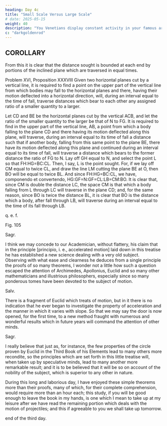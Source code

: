 ```yaml
---
heading: Day 4c
title: "Small Scale Versus Large Scale"
# date: 2025-05-15
weight: 40
description: "You Venetians display constant activity in your famous arsenal. It is a great way to learn about mechanics."
c: "darkgoldenrod"
---
```




## COROLLARY

From this it is clear that the distance sought is bounded at each end by portions of the inclined plane which are traversed in equal times.

Problem XVI, Proposition XXXVIII
Given two horizontal planes cut by a vertical line, it is required to find a point on the upper part of the vertical line from which bodies may fall to the horizontal planes and there, having their motion deflected into a horizontal direction, will, during an interval equal to the time of fall, traverse distances which bear to each other any assigned ratio of a smaller quantity to a larger.

Let CD and BE be the horizontal planes cut by the vertical ACB, and let the ratio of the smaller quantity to the larger be that of N to FG. It is required to find in the upper part of the vertical line, AB, a point from which a body falling to the plane CD and there having its motion deflected along this plane, will traverse, during an interval equal to its time of fall a distance such that if another body, falling from this same point to the plane BE, there have its motion deflected along this plane and continued during an interval equal to its time of fall, will traverse a distance which bears to the former distance the ratio of FG to N. Lay off GH equal to N, and select the point L so that FH:HG=BC:CL. Then, I say, L is the point sought. For, if we lay off CM equal to twice CL, and draw the line LM cutting the plane BE at O, then BO will be equal to twice BL. And since FH:HG=BC:CL, we have, componendo et convertendo, HG:GF=N:GF=CL:LB=CM:BO. It is clear that, since CM is double the distance LC, the space CM is that which a body falling from L through LC will traverse in the plane CD; and, for the same reason, since BO is twice the distance BL, it is clear that BO is the distance which a body, after fall through LB, will traverse during an interval equal to the time of its fall through LB.

q. e. f.


Fig. 105

Sagr.

I think we may concede to our Academician, without flattery, his claim that in the principle [principio, i. e., accelerated motion] laid down in this treatise he has established a new science dealing with a very old subject. Observing with what ease and clearness he deduces from a single principle the proofs of so many theorems, I wonder not a little how such a question escaped the attention of Archimedes, Apollonius, Euclid and so many other mathematicians and illustrious philosophers, especially since so many ponderous tomes have been devoted to the subject of motion.


Salv.

There is a fragment of Euclid which treats of motion, but in it there is no indication that he ever began to investigate the property of acceleration and the manner in which it varies with slope. So that we may say the door is now opened, for the first time, to a new method fraught with numerous and wonderful results which in future years will command the attention of other minds.

Sagr.

I really believe that just as, for instance, the few properties of the circle proven by Euclid in the Third Book of his Elements lead to many others more recondite, so the principles which are set forth in this little treatise will, when taken up by speculative minds, lead to many another more remarkable result; and it is to be believed that it will be so on account of the nobility of the subject, which is superior to any other in nature.

During this long and laborious day, I have enjoyed these simple theorems more than their proofs, many of which, for their complete comprehension, would require more than an hour each; this study, if you will be good enough to leave the book in my hands, is one which I mean to take up at my leisure after we have read the remaining portion which deals with the motion of projectiles; and this if agreeable to you we shall take up tomorrow.

end of the third day.

